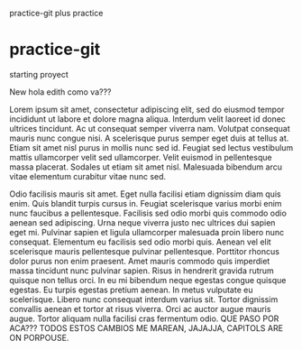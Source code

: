 practice-git plus practice

# practice-git
starting proyect

New 
hola edith como va???


Lorem ipsum sit amet, consectetur adipiscing elit, sed do eiusmod tempor incididunt ut labore et dolore magna aliqua. Interdum velit laoreet id donec ultrices tincidunt. Ac ut consequat semper viverra nam. Volutpat consequat mauris nunc congue nisi. A scelerisque purus semper eget duis at tellus at. Etiam sit amet nisl purus in mollis nunc sed id. Feugiat sed lectus vestibulum mattis ullamcorper velit sed ullamcorper. Velit euismod in pellentesque massa placerat. Sodales ut etiam sit amet nisl. Malesuada bibendum arcu vitae elementum curabitur vitae nunc sed.

Odio facilisis mauris sit amet. Eget nulla facilisi etiam dignissim diam quis enim. Quis blandit turpis cursus in. Feugiat scelerisque varius morbi enim nunc faucibus a pellentesque. Facilisis sed odio morbi quis commodo odio aenean sed adipiscing. Urna neque viverra justo nec ultrices dui sapien eget mi. Pulvinar sapien et ligula ullamcorper malesuada proin libero nunc consequat. Elementum eu facilisis sed odio morbi quis. Aenean vel elit scelerisque mauris pellentesque pulvinar pellentesque. Porttitor rhoncus dolor purus non enim praesent. Amet mauris commodo quis imperdiet massa tincidunt nunc pulvinar sapien. Risus in hendrerit gravida rutrum quisque non tellus orci. In eu mi bibendum neque egestas congue quisque egestas. Eu turpis egestas pretium aenean. In metus vulputate eu scelerisque. Libero nunc consequat interdum varius sit. Tortor dignissim convallis aenean et tortor at risus viverra. Orci ac auctor augue mauris augue. Tortor aliquam nulla facilisi cras fermentum odio.
QUE PASO POR ACA??? TODOS ESTOS CAMBIOS ME MAREAN, JAJAJJA, CAPITOLS ARE ON PORPOUSE.

